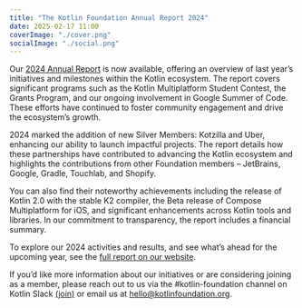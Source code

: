 ```yaml
---
title: "The Kotlin Foundation Annual Report 2024"
date: 2025-02-17 11:00
coverImage: "./cover.png"
socialImage: "./social.png"
---
```


Our [2024 Annual Report](https://kotlinfoundation.org/kf_annual_report_2024.pdf) is now available,
offering an overview of last year’s initiatives and milestones within the Kotlin ecosystem.
The report covers significant programs such as the Kotlin Multiplatform Student Contest,
the Grants Program, and our ongoing involvement in Google Summer of Code.
These efforts have continued to foster community engagement and drive the ecosystem’s growth.

2024 marked the addition of new Silver Members: Kotzilla and Uber, enhancing our ability to launch impactful projects.
The report details how these partnerships have contributed to advancing the Kotlin ecosystem
and highlights the contributions from other Foundation members –
JetBrains, Google, Gradle, Touchlab, and Shopify.

You can also find their noteworthy achievements including the release of Kotlin 2.0 with the stable K2 compiler,
the Beta release of Compose Multiplatform for iOS, and significant enhancements across Kotlin tools and libraries.
In our commitment to transparency, the report includes a financial summary.

To explore our 2024 activities and results, and see what’s ahead for the upcoming year, see the [full report on our website](https://kotlinfoundation.org/kf_annual_report_2024.pdf).

If you’d like more information about our initiatives or are considering joining as a member, please reach out to us via the #kotlin-foundation channel on Kotlin Slack
[(join)](https://surveys.jetbrains.com/s3/kotlin-slack-sign-up) or email us at [hello@kotlinfoundation.org](mailto:hello@kotlinfoundation.org).
